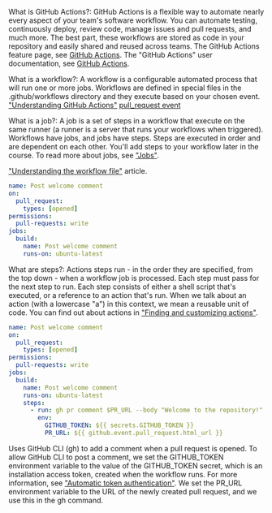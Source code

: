 What is GitHub Actions?: GitHub Actions is a flexible way to automate nearly every aspect of your team's software workflow. You can automate testing, continuously deploy, review code, manage issues and pull requests, and much more. The best part, these workflows are stored as code in your repository and easily shared and reused across teams.
The GitHub Actions feature page, see [GitHub Actions](https://github.com/features/actions).
The "GitHub Actions" user documentation, see [GitHub Actions](https://docs.github.com/actions).

What is a workflow?: A workflow is a configurable automated process that will run one or more jobs. Workflows are defined in special files in the .github/workflows directory and they execute based on your chosen event.
["Understanding GitHub Actions"](https://docs.github.com/en/actions/learn-github-actions/understanding-github-actions)
[pull_request event](https://docs.github.com/en/developers/webhooks-and-events/webhooks/webhook-events-and-payloads#pull_request)

What is a job?: A job is a set of steps in a workflow that execute on the same runner (a runner is a server that runs your workflows when triggered). Workflows have jobs, and jobs have steps. Steps are executed in order and are dependent on each other. You'll add steps to your workflow later in the course. To read more about jobs, see ["Jobs"](https://docs.github.com/en/actions/learn-github-actions/understanding-github-actions#jobs).

["Understanding the workflow file"](https://docs.github.com/en/actions/learn-github-actions/understanding-github-actions#understanding-the-workflow-file) article.
```yaml
name: Post welcome comment
on:
  pull_request:
    types: [opened]
permissions:
  pull-requests: write
jobs:
  build:
    name: Post welcome comment
    runs-on: ubuntu-latest
```

What are steps?: Actions steps run - in the order they are specified, from the top down - when a workflow job is processed. Each step must pass for the next step to run. Each step consists of either a shell script that's executed, or a reference to an action that's run. When we talk about an action (with a lowercase "a") in this context, we mean a reusable unit of code. You can find out about actions in ["Finding and customizing actions"](https://docs.github.com/en/actions/learn-github-actions/finding-and-customizing-actions).

```yaml
name: Post welcome comment
on:
  pull_request:
    types: [opened]
permissions:
  pull-requests: write
jobs:
  build:
    name: Post welcome comment
    runs-on: ubuntu-latest
    steps:
      - run: gh pr comment $PR_URL --body "Welcome to the repository!"
        env:
          GITHUB_TOKEN: ${{ secrets.GITHUB_TOKEN }}
          PR_URL: ${{ github.event.pull_request.html_url }}
```

Uses GitHub CLI (gh) to add a comment when a pull request is opened. To allow GitHub CLI to post a comment, we set the GITHUB_TOKEN environment variable to the value of the GITHUB_TOKEN secret, which is an installation access token, created when the workflow runs. For more information, see ["Automatic token authentication"](https://docs.github.com/en/actions/security-guides/automatic-token-authentication). We set the PR_URL environment variable to the URL of the newly created pull request, and we use this in the gh command.
